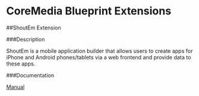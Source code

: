 # CoreMedia Blueprint Extensions

##ShoutEm Extension

###Description

ShoutEm is a mobile application builder that allows users to create apps for iPhone and Android phones/tablets via a 
web frontend and provide data to these apps.

###Documentation

[Manual](https://documentation.coremedia.com/cm8/current/manuals/coremedia-en/webhelp/content/ch06s05s01.html)
